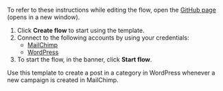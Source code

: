 To refer to these instructions while editing the flow, open the [GitHub page](https://github.com/ot4i/app-connect-templates/tree/main/resources/markdown/Create%20a%20post%20in%20a%20category%20in%20WordPress%20when%20a%20new%20campaign%20is%20created%20in%20MailChimp_instructions.md) (opens in a new window).

1. Click **Create flow** to start using the template.
2. Connect to the following accounts by using your credentials:
   - [MailChimp](https://www.ibm.com/docs/en/app-connect/containers_cd?topic=apps-mailchimp) 
   - [WordPress](https://www.ibm.com/docs/en/app-connect/containers_cd?topic=apps-wordpress)
3. To start the flow, in the banner, click **Start flow**.

Use this template to create a post in a category in WordPress whenever a new campaign is created in MailChimp.




